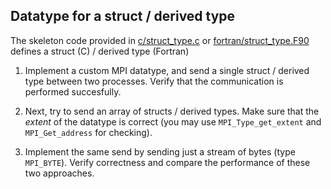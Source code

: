 ## Datatype for a struct / derived type

The skeleton code provided in
[c/struct_type.c](c/struct_type.c) or
[fortran/struct_type.F90](fortran/struct_type.F90) defines a struct (C) / derived type (Fortran)

1. Implement a custom MPI datatype, and send a single struct / derived type between two
   processes. Verify that the communication is performed succesfully.

2. Next, try to send an array of structs / derived types. Make sure that the *extent* of the 
   datatype is correct (you may use `MPI_Type_get_extent` and `MPI_Get_address` for checking).

3. Implement the same send by sending just a stream of bytes (type `MPI_BYTE`).
   Verify correctness and compare the performance of these two approaches.
